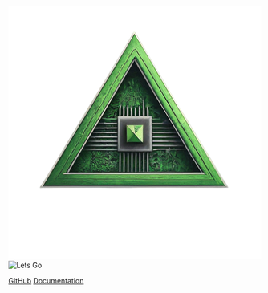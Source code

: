 <img src="Media\paradox-rewrite.png" alt="Lets Go"> </img>
<img src="https://i.imgur.com/FZFyMMl.png" alt="Lets Go"> </img>

[GitHub](https://github.com/Visual1mpact/Paradox_AntiCheat)
[Documentation](documentation.md)
